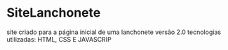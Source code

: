 # SiteLanchonete
site criado para a página inicial de uma lanchonete
versão 2.0
tecnologias utilizadas: HTML, CSS E JAVASCRIP 
